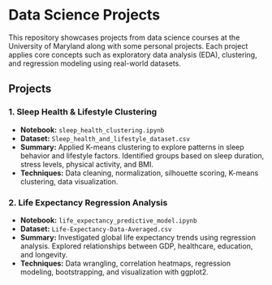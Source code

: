 # Data Science Projects

This repository showcases projects from data science courses at the University of Maryland along with some personal projects. Each project applies core concepts such as exploratory data analysis (EDA), clustering, and regression modeling using real-world datasets.

## Projects

### 1. Sleep Health & Lifestyle Clustering
- **Notebook:** `sleep_health_clustering.ipynb`
- **Dataset:** `Sleep_health_and_lifestyle_dataset.csv`
- **Summary:** Applied K-means clustering to explore patterns in sleep behavior and lifestyle factors. Identified groups based on sleep duration, stress levels, physical activity, and BMI.
- **Techniques:** Data cleaning, normalization, silhouette scoring, K-means clustering, data visualization.

### 2. Life Expectancy Regression Analysis
- **Notebook:** `life_expectancy_predictive_model.ipynb`
- **Dataset:** `Life-Expectancy-Data-Averaged.csv`
- **Summary:** Investigated global life expectancy trends using regression analysis. Explored relationships between GDP, healthcare, education, and longevity.
- **Techniques:** Data wrangling, correlation heatmaps, regression modeling, bootstrapping, and visualization with ggplot2.

